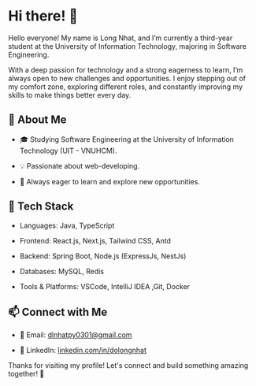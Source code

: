 
# Hi there! 👋

Hello everyone! My name is Long Nhat, and I’m currently a third-year student at the University of Information Technology, majoring in Software Engineering.

With a deep passion for technology and a strong eagerness to learn, I’m always open to new challenges and opportunities. I enjoy stepping out of my comfort zone, exploring different roles, and constantly improving my skills to make things better every day.

## 📌 About Me

- 🎓 Studying Software Engineering at the University of Information Technology (UIT - VNUHCM).

- 💡 Passionate about web-developing.

- 🚀 Always eager to learn and explore new opportunities.

## 🔧 Tech Stack

- Languages: Java, TypeScript

- Frontend: React.js, Next.js, Tailwind CSS, Antd

- Backend: Spring Boot, Node.js (ExpressJs, NestJs)

- Databases: MySQL, Redis

- Tools & Platforms: VSCode, IntelliJ IDEA ,Git, Docker

## 📫 Connect with Me

- 📧 Email: dlnhatpy0301@gmail.com

- 🔗 LinkedIn: [linkedin.com/in/dolongnhat]([linkedin.com/in/dolongnhat](https://www.linkedin.com/in/dolongnhat/))

Thanks for visiting my profile! Let's connect and build something amazing together! 🚀

